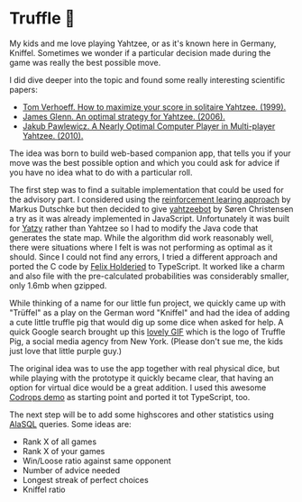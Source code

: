# Truffle 🎲

My kids and me love playing Yahtzee, or as it's known here in Germany, Kniffel. Sometimes we wonder if a particular decision made during the game was really the best possible move.

I did dive deeper into the topic and found some really interesting scientific papers:

- [Tom Verhoeff. How to maximize your score in solitaire Yahtzee. (1999).](https://www-set.win.tue.nl/~wstomv/misc/yahtzee/yahtzee-report-unfinished.pdf)
- [James Glenn. An optimal strategy for Yahtzee. (2006).](http://gunpowder.cs.loyola.edu/~jglenn/research/optimal_yahtzee.pdf)
- [Jakub Pawlewicz. A Nearly Optimal Computer Player in Multi-player Yahtzee. (2010).](https://www.mimuw.edu.pl/~pan/papers/yahtzee.pdf)

The idea was born to build web-based companion app, that tells you if your move was the best possible option and which you could ask for advice if you have no idea what to do with a particular roll.

The first step was to find a suitable implementation that could be used for the advisory part. I considered using the [reinforcement learing approach](https://github.com/markusdutschke/yahtzee) by Markus Dutschke but then decided to give [yahtzeebot](https://github.com/sorenchr/yahtzeebot) by Søren Christensen a try as it was already implemented in JavaScript. Unfortunately it was built for [Yatzy](https://en.wikipedia.org/wiki/Yatzy) rather than Yahtzee so I had to modify the Java code that generates the state map. While the algorithm did work reasonably well, there were situations where I felt is was not performing as optimal as it should. Since I could not find any errors, I tried a different approach and ported the C code by [Felix Holderied](https://holderied.de/kniffel/) to TypeScript. It worked like a charm and also file with the pre-calculated probabilities was considerably smaller, only 1.6mb when gzipped.

While thinking of a name for our little fun project, we quickly came up with "Trüffel" as a play on the German word "Kniffel" and had the idea of adding a cute little truffle pig that would dig up some dice when asked for help. A quick Google search brought up this [lovely GIF](https://www.trufflepig.farm/wp-content/uploads/2015/07/truffle-pig-logo.gif) which is the logo of Truffle Pig, a social media agency from New York. (Please don't sue me, the kids just love that little purple guy.)

The original idea was to use the app together with real physical dice, but while playing with the prototype it quickly became clear, that having an option for virtual dice would be a great addition. I used this awesome [Codrops demo](https://tympanus.net/codrops/2023/01/25/crafting-a-dice-roller-with-three-js-and-cannon-es/) as starting point and ported it tot TypeScript, too.

The next step will be to add some highscores and other statistics using [AlaSQL](https://alasql.org/) queries. Some ideas are:

- Rank X of all games
- Rank X of your games
- Win/Loose ratio against same opponent
- Number of advice needed
- Longest streak of perfect choices
- Kniffel ratio
